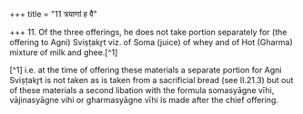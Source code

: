 +++
title = "11 त्रयाणां ह वै"

+++
11. Of the three offerings, he does not take portion separately for (the offering to Agni) Sviṣṭakr̥t viz. of Soma (juice) of whey and of Hot (Gharma) mixture of milk and ghee.[^1]  


[^1] i.e. at the time of offering these materials a separate portion for Agni Sviṣṭakr̥t is not taken as is taken from a sacrificial bread (see II.21.3) but out of these materials a second libation with the formula somasyāgne vīhi, vājinasyāgne vihi or gharmasyāgne vīhi is made after the chief offering.
